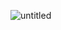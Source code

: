 ![untitled](https://user-images.githubusercontent.com/28500698/139596404-2ce5af8e-1cfc-40ca-8a4e-6797056391e7.jpg)



